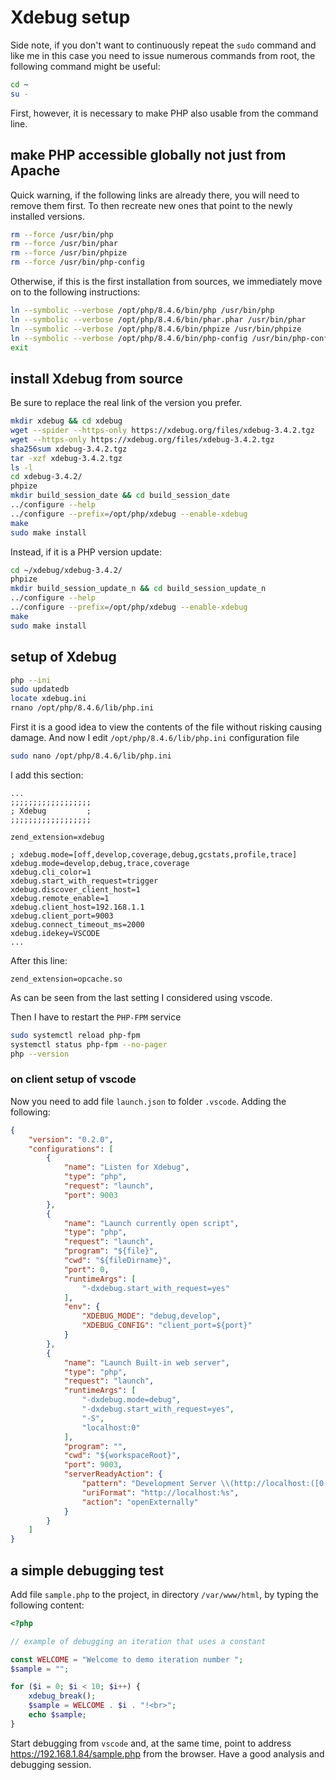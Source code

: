 # Xdebug setup

Side note, if you don't want to continuously repeat the `sudo` command and like me in this case you need to issue numerous commands from root, the following command might be useful:

```bash
cd ~
su -
```

First, however, it is necessary to make PHP also usable from the command line.

## make PHP accessible globally not just from Apache

Quick warning, if the following links are already there, you will need to remove them first. To then recreate new ones that point to the newly installed versions.

```bash
rm --force /usr/bin/php
rm --force /usr/bin/phar
rm --force /usr/bin/phpize
rm --force /usr/bin/php-config
```

Otherwise, if this is the first installation from sources, we immediately move on to the following instructions:

```bash
ln --symbolic --verbose /opt/php/8.4.6/bin/php /usr/bin/php
ln --symbolic --verbose /opt/php/8.4.6/bin/phar.phar /usr/bin/phar
ln --symbolic --verbose /opt/php/8.4.6/bin/phpize /usr/bin/phpize
ln --symbolic --verbose /opt/php/8.4.6/bin/php-config /usr/bin/php-config
exit
```

## install Xdebug from source

Be sure to replace the real link of the version you prefer.

```bash
mkdir xdebug && cd xdebug
wget --spider --https-only https://xdebug.org/files/xdebug-3.4.2.tgz
wget --https-only https://xdebug.org/files/xdebug-3.4.2.tgz
sha256sum xdebug-3.4.2.tgz
tar -xzf xdebug-3.4.2.tgz
ls -l
cd xdebug-3.4.2/
phpize
mkdir build_session_date && cd build_session_date
../configure --help
../configure --prefix=/opt/php/xdebug --enable-xdebug
make
sudo make install
```

Instead, if it is a PHP version update:

```bash
cd ~/xdebug/xdebug-3.4.2/
phpize
mkdir build_session_update_n && cd build_session_update_n
../configure --help
../configure --prefix=/opt/php/xdebug --enable-xdebug
make
sudo make install
```

## setup of Xdebug

```bash
php --ini
sudo updatedb
locate xdebug.ini
rnano /opt/php/8.4.6/lib/php.ini
```

First it is a good idea to view the contents of the file without risking causing damage.
And now I edit `/opt/php/8.4.6/lib/php.ini` configuration file

```bash
sudo nano /opt/php/8.4.6/lib/php.ini
```

I add this section:

```text
...
;;;;;;;;;;;;;;;;;;
; Xdebug         ;
;;;;;;;;;;;;;;;;;;

zend_extension=xdebug

; xdebug.mode=[off,develop,coverage,debug,gcstats,profile,trace]
xdebug.mode=develop,debug,trace,coverage
xdebug.cli_color=1
xdebug.start_with_request=trigger
xdebug.discover_client_host=1
xdebug.remote_enable=1
xdebug.client_host=192.168.1.1
xdebug.client_port=9003
xdebug.connect_timeout_ms=2000
xdebug.idekey=VSCODE
...
```

After this line:

```text
zend_extension=opcache.so
```

As can be seen from the last setting I considered using vscode.

Then I have to restart the `PHP-FPM` service

```bash
sudo systemctl reload php-fpm
systemctl status php-fpm --no-pager
php --version
```

### on client setup of vscode

Now you need to add file `launch.json` to folder `.vscode`.
Adding the following:

```json
{
    "version": "0.2.0",
    "configurations": [
        {
            "name": "Listen for Xdebug",
            "type": "php",
            "request": "launch",
            "port": 9003
        },
        {
            "name": "Launch currently open script",
            "type": "php",
            "request": "launch",
            "program": "${file}",
            "cwd": "${fileDirname}",
            "port": 0,
            "runtimeArgs": [
                "-dxdebug.start_with_request=yes"
            ],
            "env": {
                "XDEBUG_MODE": "debug,develop",
                "XDEBUG_CONFIG": "client_port=${port}"
            }
        },
        {
            "name": "Launch Built-in web server",
            "type": "php",
            "request": "launch",
            "runtimeArgs": [
                "-dxdebug.mode=debug",
                "-dxdebug.start_with_request=yes",
                "-S",
                "localhost:0"
            ],
            "program": "",
            "cwd": "${workspaceRoot}",
            "port": 9003,
            "serverReadyAction": {
                "pattern": "Development Server \\(http://localhost:([0-9]+)\\) started",
                "uriFormat": "http://localhost:%s",
                "action": "openExternally"
            }
        }
    ]
}
```

## a simple debugging test

Add file `sample.php` to the project, in directory `/var/www/html`, by typing the following content:

```php
<?php

// example of debugging an iteration that uses a constant

const WELCOME = "Welcome to demo iteration number ";
$sample = "";

for ($i = 0; $i < 10; $i++) {
    xdebug_break();
    $sample = WELCOME . $i . "!<br>";
    echo $sample;
}

```

Start debugging from `vscode` and, at the same time, point to address <https://192.168.1.84/sample.php> from the browser.
Have a good analysis and debugging session.
